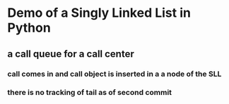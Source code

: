 # Demo of a Singly Linked List in Python

## a call queue for a call center

### call comes in and call object is inserted in a a node of the SLL

### there is no tracking of tail as of second commit


